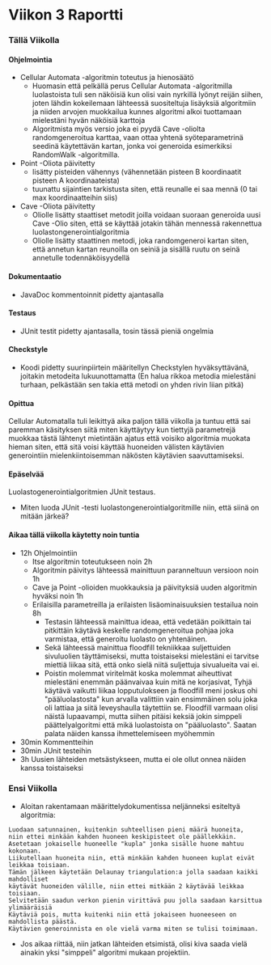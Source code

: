 # Viikon 3 Raportti

### Tällä Viikolla

#### Ohjelmointia
- Cellular Automata -algoritmin toteutus ja hienosäätö
  - Huomasin että pelkällä perus Cellular Automata -algoritmilla luolastoista tuli sen näköisiä kun olisi vain nyrkillä lyönyt
  reijän siihen, joten lähdin kokeilemaan lähteessä suositeltuja lisäyksiä algoritmiin ja niiden arvojen muokkailua kunnes algoritmi
  alkoi tuottamaan mielestäni hyvän näköisiä karttoja
  - Algoritmista myös versio joka ei pyydä Cave -oliolta randomgeneroitua karttaa, vaan ottaa yhtenä syöteparametrinä seedinä käytettävän kartan,
  jonka voi generoida esimerkiksi RandomWalk -algoritmilla.
- Point -Oliota päivitetty
  - lisätty pisteiden vähennys (vähennetään pisteen B koordinaatit pisteen A koordinaateista)
  - tuunattu sijaintien tarkistusta siten, että reunalle ei saa mennä (0 tai max koordinaatteihin siis)
- Cave -Oliota päivitetty
  - Oliolle lisätty staattiset metodit joilla voidaan suoraan generoida uusi Cave -Olio siten, että se käyttää jotakin tähän mennessä
  rakennettua luolastongenerointialgoritmia
  - Oliolle lisätty staattinen metodi, joka randomgeneroi kartan siten, että annetun kartan reunoilla on seiniä ja sisällä ruutu on seinä annetulle todennäköisyydellä
  
#### Dokumentaatio
- JavaDoc kommentoinnit pidetty ajantasalla

#### Testaus
- JUnit testit pidetty ajantasalla, tosin tässä pieniä ongelmia

#### Checkstyle
- Koodi pidetty suurinpiirtein määritellyn Checkstylen hyväksyttävänä, joitakin metodeita lukuunottamatta (En halua rikkoa metodia mielestäni turhaan, pelkästään sen takia että metodi on yhden rivin liian pitkä)

#### Opittua
Cellular Automatalla tuli leikittyä aika paljon tällä viikolla ja tuntuu että sai paremman käsityksen siitä miten käyttäytyy kun tiettyjä parametrejä muokkaa tästä lähtenyt mietintään ajatus
että voisiko algoritmia muokata hieman siten, että sitä voisi käyttää huoneiden välisten käytävien generointiin mielenkiintoisemman näkösten käytävien saavuttamiseksi.

#### Epäselvää
Luolastogenerointialgoritmien JUnit testaus.
- Miten luoda JUnit -testi luolastongenerointialgoritmille niin, että siinä on mitään järkeä?

#### Aikaa tällä viikolla käytetty noin  tuntia
- 12h Ohjelmointiin
  - Itse algoritmin toteutukseen noin 2h
  - Algoritmin päivitys lähteessä mainittuun paranneltuun versioon noin 1h
  - Cave ja Point -olioiden muokkauksia ja päivityksiä uuden algoritmin hyväksi noin 1h
  - Erilaisilla parametreilla ja erilaisten lisäominaisuuksien testailua noin 8h
    - Testasin lähteessä mainittua ideaa, että vedetään poikittain tai pitkittäin käytävä keskelle randomgeneroitua
    pohjaa joka varmistaa, että generoitu luolasto on yhtenäinen.
    - Sekä lähteessä mainittua floodfill tekniikkaa suljettuiden sivuluolien täyttämiseksi, mutta toistaiseksi
    mielestäni ei tarvitse miettiä liikaa sitä, että onko sielä niitä suljettuja sivualueita vai ei.
    - Poistin molemmat viritelmät koska molemmat aiheuttivat mielestäni enemmän päänvaivaa kuin mitä ne korjasivat,
    Tyhjä käytävä vaikutti liikaa lopputulokseen ja floodfill meni joskus ohi "pääluolastosta" kun arvalla valittiin vain ensimmäinen
    solu joka oli lattiaa ja siitä leveyshaulla täytettiin se. Floodfill varmaan olisi näistä lupaavampi, mutta siihen pitäisi keksiä
    jokin simppeli päättelyalgoritmi että mikä luolastoista on "pääluolasto".
    Saatan palata näiden kanssa ihmettelemiseen myöhemmin
- 30min Kommentteihin
- 30min JUnit testeihin
- 3h Uusien lähteiden metsästykseen, mutta ei ole ollut onnea näiden kanssa toistaiseksi

### Ensi Viikolla
- Aloitan rakentamaan määrittelydokumentissa neljänneksi esiteltyä algoritmia:
```
Luodaan satunnainen, kuitenkin suhteellisen pieni määrä huoneita, 
niin ettei minkään kahden huoneen keskipisteet ole päällekkäin.
Asetetaan jokaiselle huoneelle "kupla" jonka sisälle huone mahtuu kokonaan.
Liikutellaan huoneita niin, että minkään kahden huoneen kuplat eivät leikkaa toisiaan.
Tämän jälkeen käytetään Delaunay triangulation:a jolla saadaan kaikki mahdolliset
käytävät huoneiden välille, niin ettei mitkään 2 käytävää leikkaa toisiaan.
Selvitetään saadun verkon pienin virittävä puu jolla saadaan karsittua ylimääräisiä
Käytäviä pois, mutta kuitenki niin että jokaiseen huoneeseen on mahdollista päästä.
Käytävien generoinnista en ole vielä varma miten se tulisi toimimaan.
```
- Jos aikaa riittää, niin jatkan lähteiden etsimistä, olisi kiva saada vielä ainakin yksi "simppeli" algoritmi mukaan projektiin.
